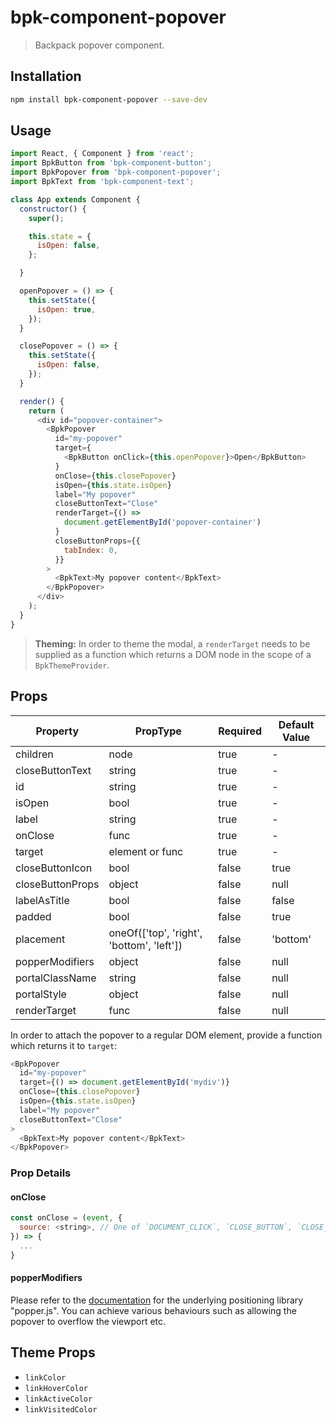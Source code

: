 # bpk-component-popover

> Backpack popover component.

## Installation

```sh
npm install bpk-component-popover --save-dev
```

## Usage

```js
import React, { Component } from 'react';
import BpkButton from 'bpk-component-button';
import BpkPopover from 'bpk-component-popover';
import BpkText from 'bpk-component-text';

class App extends Component {
  constructor() {
    super();

    this.state = {
      isOpen: false,
    };

  }

  openPopover = () => {
    this.setState({
      isOpen: true,
    });
  }

  closePopover = () => {
    this.setState({
      isOpen: false,
    });
  }

  render() {
    return (
      <div id="popover-container">
        <BpkPopover
          id="my-popover"
          target={
            <BpkButton onClick={this.openPopover}>Open</BpkButton>
          }
          onClose={this.closePopover}
          isOpen={this.state.isOpen}
          label="My popover"
          closeButtonText="Close"
          renderTarget={() =>
            document.getElementById('popover-container')
          }
          closeButtonProps={{
            tabIndex: 0,
          }}
        >
          <BpkText>My popover content</BpkText>
        </BpkPopover>
      </div>
    );
  }
}
```

> **Theming:** In order to theme the modal, a `renderTarget` needs to be supplied as a function which returns a DOM node
  in the scope of a `BpkThemeProvider`.

## Props

| Property              | PropType                                  | Required | Default Value |
| --------------------- | ----------------------------------------- | -------- | ------------- |
| children              | node                                      | true     | -             |
| closeButtonText       | string                                    | true     | -             |
| id                    | string                                    | true     | -             |
| isOpen                | bool                                      | true     | -             |
| label                 | string                                    | true     | -             |
| onClose               | func                                      | true     | -             |
| target                | element or func                           | true     | -             |
| closeButtonIcon       | bool                                      | false    | true          |
| closeButtonProps      | object                                    | false    | null          |
| labelAsTitle          | bool                                      | false    | false         |
| padded                | bool                                      | false    | true          |
| placement             | oneOf(['top', 'right', 'bottom', 'left']) | false    | 'bottom'      |
| popperModifiers       | object                                    | false    | null          |
| portalClassName       | string                                    | false    | null          |
| portalStyle           | object                                    | false    | null          |
| renderTarget          | func                                      | false    | null          |

In order to attach the popover to a regular DOM element, provide a function which returns it to `target`:

```js
<BpkPopover
  id="my-popover"
  target={() => document.getElementById('mydiv')}
  onClose={this.closePopover}
  isOpen={this.state.isOpen}
  label="My popover"
  closeButtonText="Close"
>
  <BpkText>My popover content</BpkText>
</BpkPopover>
```

### Prop Details

#### onClose

```js
const onClose = (event, {
  source: <string>, // One of `DOCUMENT_CLICK`, `CLOSE_BUTTON`, `CLOSE_LINK`, `ESCAPE`
}) => {
  ...
}
```

#### popperModifiers

Please refer to the [documentation](https://github.com/FezVrasta/popper.js/blob/v1.12.9/docs/_includes/popper-documentation.md#modifiers) for the underlying positioning library "popper.js". You can achieve various behaviours such as allowing the popover to overflow the viewport etc.

## Theme Props

* `linkColor`
* `linkHoverColor`
* `linkActiveColor`
* `linkVisitedColor`
